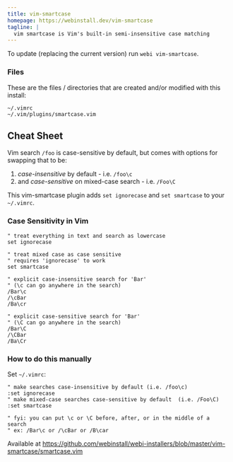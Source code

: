 ```yaml
---
title: vim-smartcase
homepage: https://webinstall.dev/vim-smartcase
tagline: |
  vim smartcase is Vim's built-in semi-insensitive case matching
---
```


To update (replacing the current version) run `webi vim-smartcase`.

### Files

These are the files / directories that are created and/or modified with this
install:

```text
~/.vimrc
~/.vim/plugins/smartcase.vim
```

## Cheat Sheet

Vim search `/foo` is case-sensitive by default, but comes with options for
swapping that to be:

1. _case-insensitive_ by default - i.e. `/foo\c`
2. and _case-sensitive_ on mixed-case search - i.e. `/Foo\C`

This vim-smartcase plugin adds `set ignorecase` and `set smartcase` to your
`~/.vimrc`.

### Case Sensitivity in Vim

```vim
" treat everything in text and search as lowercase
set ignorecase
```

```vim
" treat mixed case as case sensitive
" requires 'ignorecase' to work
set smartcase
```

```vim
" explicit case-insensitive search for 'Bar'
" (\c can go anywhere in the search)
/Bar\c
/\cBar
/Ba\cr
```

```vim
" explicit case-sensitive search for 'Bar'
" (\C can go anywhere in the search)
/Bar\C
/\CBar
/Ba\Cr
```

### How to do this manually

Set `~/.vimrc`:

```vim
" make searches case-insensitive by default (i.e. /foo\c)
:set ignorecase
" make mixed-case searches case-sensitive by default  (i.e. /Foo\C)
:set smartcase

" fyi: you can put \c or \C before, after, or in the middle of a search
" ex: /Bar\c or /\cBar or /B\car
```

Available at
<https://github.com/webinstall/webi-installers/blob/master/vim-smartcase/smartcase.vim>
